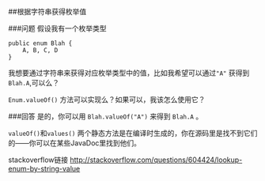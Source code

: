 ##根据字符串获得枚举值

###问题
假设我有一个枚举类型
```
public enum Blah {
    A, B, C, D
}
```
我想要通过字符串来获得对应枚举类型中的值，比如我希望可以通过```"A"``` 获得到 ```Blah.A```,可以么？

```Enum.valueOf()``` 方法可以实现么？如果可以，我该怎么使用它？

###回答
是的，你可以用 ```Blah.valueOf("A")``` 来得到 ```Blah.A``` 。

```valueOf()```和```values()``` 两个静态方法是在编译时生成的，你在源码里是找不到它们的——你可以在某些JavaDoc里找到他们。

stackoverflow链接
http://stackoverflow.com/questions/604424/lookup-enum-by-string-value

